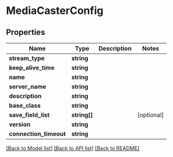 # MediaCasterConfig

## Properties
Name | Type | Description | Notes
------------ | ------------- | ------------- | -------------
**stream_type** | **string** |  | 
**keep_alive_time** | **string** |  | 
**name** | **string** |  | 
**server_name** | **string** |  | 
**description** | **string** |  | 
**base_class** | **string** |  | 
**save_field_list** | **string[]** |  | [optional] 
**version** | **string** |  | 
**connection_timeout** | **string** |  | 

[[Back to Model list]](../README.md#documentation-for-models) [[Back to API list]](../README.md#documentation-for-api-endpoints) [[Back to README]](../README.md)



